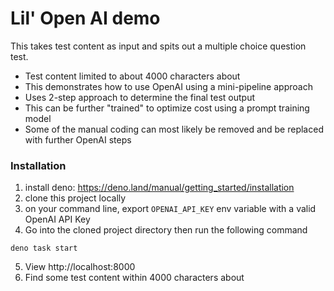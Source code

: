 # Lil' Open AI demo
This takes test content as input and spits out a multiple choice question test.

- Test content limited to about 4000 characters about
- This demonstrates how to use OpenAI using a mini-pipeline approach
- Uses 2-step approach to determine the final test output
- This can be further "trained" to optimize cost using a prompt training model
- Some of the manual coding can most likely be removed and be replaced with further OpenAI steps

### Installation
1. install deno: https://deno.land/manual/getting_started/installation
2. clone this project locally
3. on your command line, export `OPENAI_API_KEY` env variable with a valid OpenAI API Key
4. Go into the cloned project directory then run the following command
```
deno task start
```
5. View http://localhost:8000
6. Find some test content within 4000 characters about
